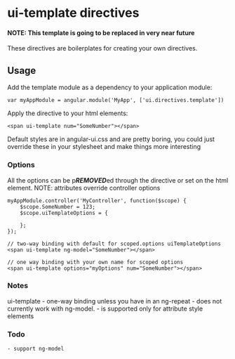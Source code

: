 # ui-template directives

#### NOTE: This template is going to be replaced in very near future ###

These directives are boilerplates for creating your own directives. 

## Usage

Add the template module as a dependency to your application module:

    var myAppModule = angular.module('MyApp', ['ui.directives.template'])

Apply the directive to your html elements:

    <span ui-template num="SomeNumber"></span>

Default styles are in angular-ui.css and are pretty boring, you could just override these in your
stylesheet and make things more interesting

### Options

All the options can be p***REMOVED***ed through the directive or set on the html element. 
NOTE: attributes override controller options

	myAppModule.controller('MyController', function($scope) {
	    $scope.SomeNumber = 123;
		$scope.uiTemplateOptions = {

		};
	});

    // two-way binding with default for scoped.options uiTemplateOptions
    <span ui-template ng-model="SomeNumber"></span> 
    
    // one way binding with your own name for scoped options
    <span ui-template options="myOptions" num="SomeNumber"></span>
    

### Notes

ui-template
    - one-way binding unless you have in an ng-repeat
    - does not currently work with ng-model. 
    - is supported only for attribute style elements
    
### Todo
    - support ng-model
    